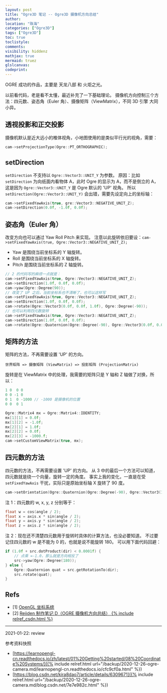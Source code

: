 ```yaml
---
layout: post
title: "Ogre3D 笔记 -- Ogre3D 摄像机方向总结"
author:
location: "珠海"
categories: ["Ogre3D"]
tags: ["Ogre3D"]
toc: true
toclistyle:
comments:
visibility: hiddenz
mathjax: true
mermaid: truez
glslcanvas:
codeprint:
---
```


OGRE 成功的作品，主要是 天龙八部 和 火炬之光。

以前看代码，老是看不太懂，最近补充了一下基础理论。
摄像机方向控制三个方法：四元数、姿态角（Euler 角）、摄像矩阵（ViewMatrix），不同 3D 引擎 大同小异。


## 透视投影和正交投影

摄像机默认是近大远小的椎体视角，小地图使用的是类似平行光的视角，需要：

```cpp
cam->setProjectionType(Ogre::PT_ORTHOGRAPHIC);
```


## setDirection

`setDirection` 不支持以 `Ogre::Vector3::UNIT_Y` 为参数。
原因：比如 `setDirection` 为向纸面内看物体 A，此时 Ogre 的显示为 A，而不是倒立的 A，这是因为 `Ogre::Vector3::UNIT_Y` 是 Ogre 默认的 'UP' 视角。
所以 `setDirection(Ogre::Vector3::UNIT_Y)` 会出错，需要先设定向上的坐标轴：

```cpp
cam->setFixedYawAxis(true, gre::Vector3::NEGATIVE_UNIT_Z);
cam->setDirection(0.0f, -1.0f, 0.0f);
```


## 姿态角（Euler 角）

改变方向也可以通过 Yaw Roll Pitch 来实现。
注意以此旋转依旧要设：`cam->setFixedYawAxis(true, Ogre::Vector3::NEGATIVE_UNIT_Z);`

* Yaw 是围绕当前坐标系的 Y 轴旋转。
* Roll 是围绕当前坐标系的 X 轴旋转。
* Pitch 是围绕当前坐标系的 Z 轴旋转。

```cpp
// 2 的代码写的麻烦一点就是：
cam->setFixedYawAxis(true, Ogre::Vector3::NEGATIVE_UNIT_Z);
cam->setDirection(1.0f, 0.0f, 0.0f);
cam->yaw(Ogre::Degree(90));
// 改变了 UP 之后，当前坐标系也不清晰了，也可以这样写
cam->setFixedYawAxis(true, Ogre::Vector3::NEGATIVE_UNIT_Z);
cam->setDirection(1.0f, 0.0f, 0.0f);
cam->rotate(Ogre::Vector3(0.0f, 0.0f, 1.0f), Ogre::Degree(-90));
// 也可以利用四元数旋转
cam->setFixedYawAxis(true, Ogre::Vector3::NEGATIVE_UNIT_Z);
cam->setDirection(1.0f, 0.0f, 0.0f);
cam->rotate(Ogre::Quaternion(Ogre::Degree(-90), Ogre::Vector3(0.0f, 0.0f, 1.0f)));
```


## 矩阵的方法

矩阵的方法，不再需要设置 'UP' 的方向。

```
世界矩阵 => 摄像矩阵 (ViewMatrix) => 投影矩阵 (ProjectionMatrix)
```

旋转是在 ViewMatrix 中的处理，我需要的矩阵只是 Y 轴和 Z 轴做了对换，所以：

```cpp
1 0  0 0
0 0 -1 0
0 1  0 -1000 // -1000 是摄像机的位置
0 0  0 1
```

```cpp
Ogre::Matrix4 mx = Ogre::Matrix4::IDENTITY;
mx[1][1] = 0.0f;
mx[1][2] = -1.0f;
mx[2][1] = 1.0f;
mx[2][2] = 0.0f;
mx[2][3] = -1000.f;
cam->setCustomViewMatrix(true, mx);
```


## 四元数的方法

四元数的方法，不再需要设置 'UP' 的方向。
从 3 中的最后一个方法可以知道，四元数就是绕一个向量，旋转一定的角度。
事实上我的变化，一直是在受 `setFixedYawAxis` 干扰，实际只是原始坐标轴 X 旋转了 90 度。

```cpp
cam->setOrientation(Ogre::Quaternion(Ogre::Degree(-90), Ogre::Vector3(1.0f, 0.0f, 0.0f)));
```

注 1：四元数的 w, x, y, z 分别等于：

```cpp
float w = cos(angle / 2);
float x = axis.x * sin(angle / 2);
float y = axis.y * sin(angle / 2);
float z = axis.z * sin(angle / 2);
```

注 2：现在还不清楚四元数用于旋转时具体的计算方法，也没必要知道。
不过要记住四元数的 w 是不能为 0 的，也就是说不能旋转 180。
可以用下面代码回避：

```cpp
if (1.0f + src.dotProduct(dir) < 0.0001f) {
    // 点乘 =-1.0，那么就是方向相反了
    src->yaw(Ogre::Degree(180));
} else {
    Ogre::Quaternion quat = src.getRotationTo(dir);
    src.rotate(quat);
}
```


## Refs

- [1] [OpenGL 坐标系统](https://learnopengl-cn.readthedocs.io/zh/latest/01%20Getting%20started/08%20Coordinate%20Systems/)
- [2] [Reiiden 制作笔记 D（OGRE 摄像机方向总结） {% include relref_csdn.html %}](https://blog.csdn.net/kira8dao7/article/details/6309671)

-----
<p class='reviewtip'>2021-01-22: review</p>
<font class='ref_snapshot'>参考资料快照</font>

- [https://learnopengl-cn.readthedocs.io/zh/latest/01%20Getting%20started/08%20Coordinate%20Systems/]({% include relref.html url="/backup/2020-12-26-ogre-camera.md/learnopengl-cn.readthedocs.io/cfc9cf0a.html" %})
- [https://blog.csdn.net/kira8dao7/article/details/6309671]({% include relref.html url="/backup/2020-12-26-ogre-camera.md/blog.csdn.net/7e7e982c.html" %})
